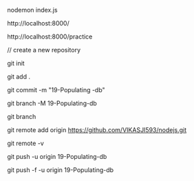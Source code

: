 nodemon index.js

http://localhost:8000/

http://localhost:8000/practice

// create a new repository 

git init

git add .

git commit -m "19-Populating -db"

git branch -M 19-Populating-db

git branch

git remote add origin https://github.com/VIKASJI593/nodejs.git

git remote -v

git push -u origin 19-Populating-db

git push -f -u origin 19-Populating-db
